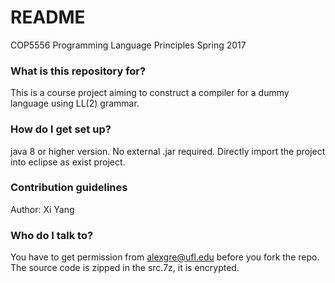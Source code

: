 # README #

COP5556 Programming Language Principles
Spring 2017 

### What is this repository for? ###

This is a course project aiming to construct a compiler for a dummy language using LL(2) grammar. 

### How do I get set up? ###
java 8 or higher version. No external .jar required. Directly import the project into eclipse as exist project.

### Contribution guidelines ###
Author: Xi Yang

### Who do I talk to? ###
You have to get permission from alexgre@ufl.edu before you fork the repo.
The source code is zipped in the src.7z, it is encrypted. 